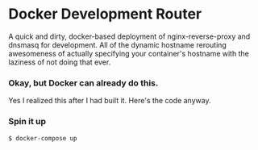 Docker Development Router
=========================

A quick and dirty, docker-based deployment of nginx-reverse-proxy and dnsmasq for development. All of the dynamic hostname rerouting awesomeness of actually specifying your container's hostname with the laziness of not doing that ever.

### Okay, but Docker can already do this.
Yes I realized this after I had built it. Here's the code anyway.

### Spin it up
```bash
$ docker-compose up
```
